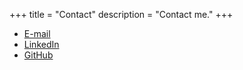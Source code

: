 +++
title = "Contact"
description = "Contact me."
+++
- [E-mail](mailto:talkers_crumple00@icloud.com)
- [LinkedIn](https://www.linkedin.com/in/jessefalzone/)
- [GitHub](https://github.com/jessefalzone)
